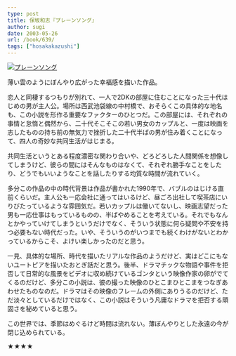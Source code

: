 ```yaml
---
type: post
title: 保坂和志『プレーンソング』
author: sugi
date: 2003-05-26
url: /book/639/
tags: ["hosakakazushi"]
---
```

<a href="http://www.amazon.co.jp/exec/obidos/ASIN/4122036445/chezsugi-22/ref=nosim/" onclick="_gaq.push(['_trackEvent', 'outbound-article', 'http://www.amazon.co.jp/exec/obidos/ASIN/4122036445/chezsugi-22/ref=nosim/', '']);" name="amazletlink" target="_blank"><img src="http://i2.wp.com/ec2.images-amazon.com/images/I/51V6XEN9B8L.SL160.jpg?w=660" alt="プレーンソング" class="alignleft" data-recalc-dims="1" /></a>

薄い雲のようにぼんやり広がった幸福感を描いた作品。

恋人と同棲するつもりが別れて、一人で2DKの部屋に住むことになった三十代はじめの男が主人公。場所は西武池袋線の中村橋で、おそらくこの具体的な地名も、この小説を形作る重要なファクターのひとつだ。この部屋には、それぞれの事情と怠惰と偶然から、二十代そこそこの若い男女のカップルと、一度は映画を志したものの持ち前の無気力で挫折した二十代半ばの男が住み着くことになって、四人の奇妙な共同生活がはじまる。

共同生活というとある程度濃密な関わり合いや、どろどろした人間関係を想像してしまうけど、彼らの間にはそんなものはなくて、それぞれ勝手なことをしたり、どうでもいいようなことを話したりする均質な時間が流れていく。

多分この作品の中の時代背景は作品が書かれた1990年で、バブルのはじける直前くらいだ。主人公も一応会社に通ってはいるけど、昼ごろ出社して喫茶店にいりびたっているような雰囲気だ。若いカップルは働いてないし、映画志望だった男も一応仕事はもっているものの、半ばやめることを考えている。それでもなんとかやっていけてしまうというだけでなく、そういう状態に何ら疑問や不安を持つ必要もない時代だった。いや、そういうのがいつまでも続くわけがないとわかっているからこそ、よけい楽しかったのだと思う。

一見、具体的な場所、時代を描いたリアルな作品のようだけど、実はどこにもないユートピアを描いたおとぎ話だと思う。後半、ドラマチックな物語や事件を拒否して日常的な風景をビデオに収め続けているゴンタという映像作家の卵がでてくるのだけど、多分この小説は、彼の撮った映像のひとこまひとこまをつなぎあわせたものなのだ。ドラマはその映像のフレームの外側にありうるのだけど、ただ淡々としているだけではなく、この小説はそういう凡庸なドラマを拒否する頑固さを秘めていると思う。

この世界では、季節はめぐるけど時間は流れない。薄ぼんやりとした永遠の今が閉じ込められている。

★★★★
